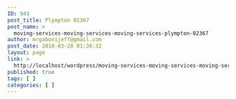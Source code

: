 ```yaml
---
ID: 943
post_title: Plympton 02367
post_name: >
  moving-services-moving-services-moving-services-plympton-02367
author: mrgabonijeff@gmail.com
post_date: 2018-03-28 01:36:32
layout: page
link: >
  http://localhost/wordpress/moving-services-moving-services-moving-services-plympton-02367/
published: true
tags: [ ]
categories: [ ]
---
```

